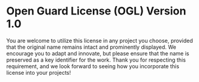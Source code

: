 # Open Guard License (OGL) Version 1.0
You are welcome to utilize this license in any project you choose, provided that the original name remains intact and prominently displayed. We encourage you to adapt and innovate, but please ensure that the name is preserved as a key identifier for the work. Thank you for respecting this requirement, and we look forward to seeing how you incorporate this license into your projects!
